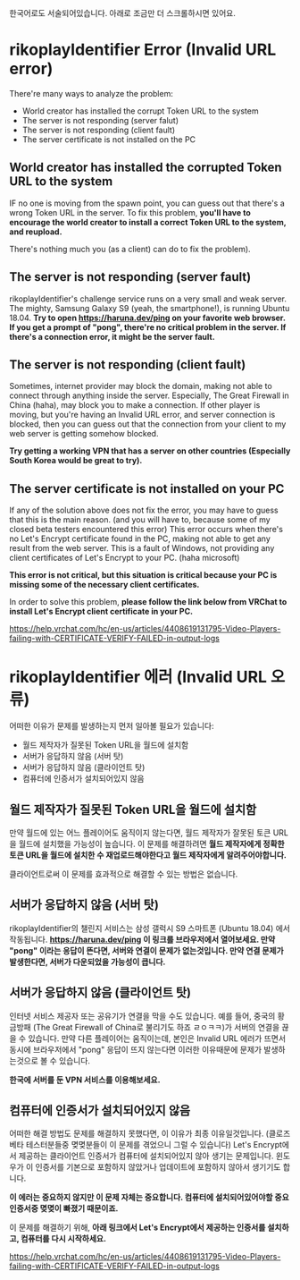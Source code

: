 한국어로도 서술되어있습니다. 아래로 조금만 더 스크롤하시면 있어요.


# rikoplayIdentifier Error (Invalid URL error)

There're many ways to analyze the problem:

- World creator has installed the corrupt Token URL to the system
- The server is not responding (server falut)
- The server is not responding (client fault)
- The server certificate is not installed on the PC

## World creator has installed the corrupted Token URL to the system

IF no one is moving from the spawn point, you can guess out that there's a wrong Token URL in the server.
To fix this problem, **you'll have to encourage the world creator to install a correct Token URL to the system, and reupload.**

There's nothing much you (as a client) can do to fix the problem).

## The server is not responding (server fault)

rikoplayIdentifier's challenge service runs on a very small and weak server. The mighty, Samsung Galaxy S9 (yeah, the smartphone!), is running Ubuntu 18.04.
**Try to open https://haruna.dev/ping on your favorite web browser. If you get a prompt of "pong", there're no critical problem in the server.
If there's a connection error, it might be the server fault.**

## The server is not responding (client fault)

Sometimes, internet provider may block the domain, making not able to connect through anything inside the server.
Especially, The Great Firewall in China (haha), may block you to make a connection.
If other player is moving, but you're having an Invalid URL error, and server connection is blocked, then you can guess out that the connection from your client to my web server is getting somehow blocked.

**Try getting a working VPN that has a server on other countries (Especially South Korea would be great to try).**

## The server certificate is not installed on your PC

If any of the solution above does not fix the error, you may have to guess that this is the main reason.
(and you will have to, because some of my closed beta testers encountered this error)
This error occurs when there's no Let's Encrypt certificate found in the PC, making not able to get any result from the web server. 
This is a fault of Windows, not providing any client certificates of Let's Encrypt to your PC. (haha microsoft)

**This error is not critical, but this situation is critical because your PC is missing some of the necessary client certificates.**

In order to solve this problem, **please follow the link below from VRChat to install Let's Encrypt client certificate in your PC.**

https://help.vrchat.com/hc/en-us/articles/4408619131795-Video-Players-failing-with-CERTIFICATE-VERIFY-FAILED-in-output-logs

# rikoplayIdentifier 에러 (Invalid URL 오류)

어떠한 이유가 문제를 발생하는지 먼저 일아볼 필요가 있습니다:

- 월드 제작자가 질못된 Token URL을 월드에 설치함
- 서버가 응답하지 않음 (서버 탓)
- 서버가 응답하지 않음 (클라이언트 탓)
- 컴퓨터에 인증서가 설치되어있지 않음

## 월드 제작자가 질못된 Token URL을 월드에 설치함

만약 월드에 있는 어느 플레이어도 움직이지 않는다면, 월드 제작자가 잘못된 토큰 URL을 월드에 설치했을 가능성이 높습니다.
이 문제를 해결하려면 **월드 제작자에게 정확한 토큰 URL을 월드에 설치한 수 재업로드해야한다고 월드 제작자에게 알려주어야합니다.**

클라이언트로써 이 문제를 효과적으로 해결할 수 있는 방법은 없습니다.

## 서버가 응답하지 않음 (서버 탓)

rikoplayIdentifier의 챌린지 서비스는 삼성 갤럭시 S9 스마트폰 (Ubuntu 18.04) 에서 작동됩니다.
**https://haruna.dev/ping 이 링크를 브라우저에서 열어보세요. 만약 "pong" 이라는 응답이 뜬다면, 서버와 연결이 문제가 없는것입니다.
만약 연결 문제가 발생한다면, 서버가 다운되었을 가능성이 큽니다.**

## 서버가 응답하지 않음 (클라이언트 탓)

인터넷 서비스 제공자 또는 공유기가 연결을 막을 수도 있습니다.
예를 들어, 중국의 황금방패 (The Great Firewall of China로 불리기도 하죠 ㄹㅇㅋㅋ)가 서버의 연결을 끊을 수 있습니다.
만약 다른 플레이어는 움직이는데, 본인은 Invalid URL 에러가 뜨면서 동시에 브라우저에서 "pong" 응답이 뜨지 않는다면 이러한 이유때문에 문제가 발생하는것으로 볼 수 있습니다.

**한국에 서버를 둔 VPN 서비스를 이용해보세요.**

## 컴퓨터에 인증서가 설치되어있지 않음

어떠한 해결 방법도 문제를 해결하지 못했다면, 이 이유가 최종 이유일것입니다.
(클로즈 베타 테스터분들중 몆몆분들이 이 문제를 겪었으니 그럴 수 있습니다)
Let's Encrypt에서 제공하는 클라이언트 인증서가 컴퓨터에 설치되어있지 않아 생기는 문제입니다.
윈도우가 이 인증서를 기본으로 포함하지 않았거나 업데이트에 포함하지 않아서 생기기도 합니다.

**이 에러는 중요하지 않지만 이 문제 자체는 중요합니다. 컴퓨터에 설치되어있어야할 중요 인증서중 몆몆이 빠졌기 때문이죠.**

이 문제를 해결하기 위해, **아래 링크에서 Let's Encrypt에서 제공하는 인증서를 설치하고, 컴퓨터를 다시 시작하세요.**

https://help.vrchat.com/hc/en-us/articles/4408619131795-Video-Players-failing-with-CERTIFICATE-VERIFY-FAILED-in-output-logs
